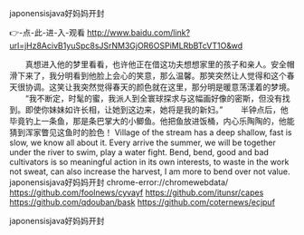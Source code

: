 
japonensisjava好妈妈开封




👉-点-此-进-入-观看  http://www.baidu.com/link?url=jHz8AcivB1yuSpc8sJSrNM3GjOR6OSPiMLRbBTcVT1O&wd




　　真想进入他的梦里看看，也许他正在借这功夫想想家里的孩子和亲人。安全帽滑下来了，我分明看到他脸上会心的笑意，那么温馨。那笑突然让人觉得和这个春天很协调。这笑让我突然觉得春天的颜色就在这里，那分明是暖意荡漾着的梦境。
　　“我不断定，时髦的蜜，我派人到全寰球探求与这幅画好像的密斯，但没有找到。即使你妹妹如许长相，让她到这边来，她将是我的新妇。”
　　半钟点后，他毕竟钓上一条鱼，那是条巴掌大的小鲫鱼。他把鱼放进饭桶，内心乐陶陶的，他能猜到浑家瞥见这鱼时的脸色！
Village of the stream has a deep shallow, fast is slow, we know all about it.
Every arrive the summer, we will be together under the river to swim, play a water fight.
Bend, bend, good and bad cultivators is so meaningful action in its own interests, to waste in the work not sweat, can also increase the harvest, I am more to bend over not value.
japonensisjava好妈妈开封 chrome-error://chromewebdata/
https://github.com/foolnews/cyvayf
https://github.com/itunsr/capes
https://github.com/qdouban/bask
https://github.com/coternews/ecjpuf





japonensisjava好妈妈开封
